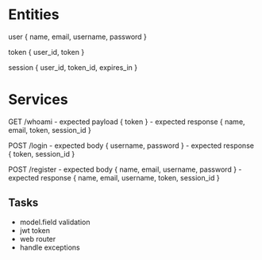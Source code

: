 # Entities

  user {
    name,
    email,
    username,
    password
  }

  token {
    user_id,
    token
  }

  session {
    user_id,
    token_id,
    expires_in
  }

# Services

  GET /whoami
    - expected payload {
      token
    }
    - expected response {
      name,
      email,
      token,
      session_id
    }

  POST /login
    - expected body {
      username,
      password
    }
    - expected response {
      token,
      session_id
    }

  POST /register
    - expected body {
      name,
      email,
      username,
      password
    }
    - expected response {
      name,
      email,
      username,
      token,
      session_id
    }

## Tasks
  - model.field validation
  - jwt token
  - web router
  - handle exceptions
